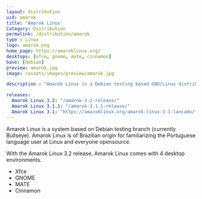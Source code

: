 ```yaml
---
layout: distribution
uid: amarok
title: 'Amarok Linux'
Category: Distribution
permalink: /distribution/amarok
type : Linux
logo: amarok.png
home_page: https://amaroklinux.org/
desktops: [xfce, gnome, mate, cinnamon]
base: [debian]
preview: amarok.jpg
image: /assets/images/preview/amarok.jpg

description : "Amarok Linux is a Debian testing based GNU/Linux distribution of Brazilian origin"

releases:
  Amarok Linux 3.2: "/amarok-3.2-release/"
  Amarok Linux 3.1.1: "/amarok-3.1.1-release/"
  Amarok Linux 3.1: "https://amaroklinux.org/amarok-linux-3-1-lancado/"
---
```


Amarok Linux is a system based on Debian testing branch (currently Bullseye). Amarok Linux is of Brazilian origin for familiarizing the Portuguese language user at Linux and everyone opensource.

With the Amarok Linux 3.2 release, Amarok Linux comes with 4 desktop environments.
- Xfce
- GNOME
- MATE
- Cinnamon